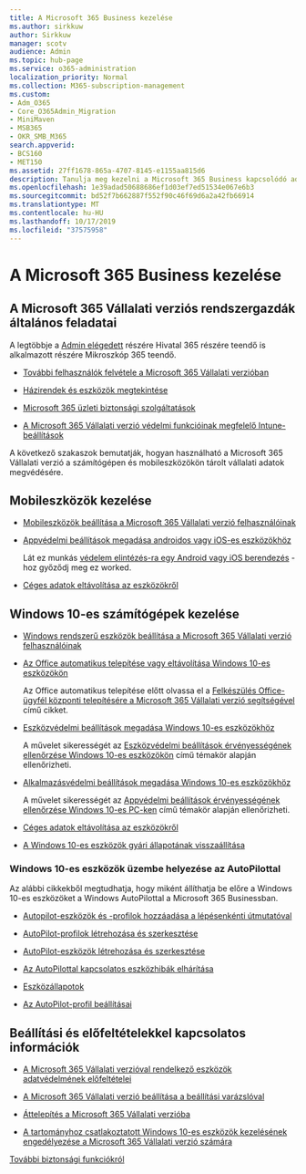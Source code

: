 ```yaml
---
title: A Microsoft 365 Business kezelése
ms.author: sirkkuw
author: Sirkkuw
manager: scotv
audience: Admin
ms.topic: hub-page
ms.service: o365-administration
localization_priority: Normal
ms.collection: M365-subscription-management
ms.custom:
- Adm_O365
- Core_O365Admin_Migration
- MiniMaven
- MSB365
- OKR_SMB_M365
search.appverid:
- BCS160
- MET150
ms.assetid: 27ff1678-865a-4707-8145-e1155aa815d6
description: Tanulja meg kezelni a Microsoft 365 Business kapcsolódó adminisztrációs feladatok, a mobil eszközök, a Windows 10PCs, és sok ilyen feladatokat.
ms.openlocfilehash: 1e39adad50688686ef1d03ef7ed51534e067e6b3
ms.sourcegitcommit: bd52f7b662887f552f90c46f69d6a2a42fb66914
ms.translationtype: MT
ms.contentlocale: hu-HU
ms.lasthandoff: 10/17/2019
ms.locfileid: "37575958"
---
```

# <a name="manage-microsoft-365-business"></a>A Microsoft 365 Business kezelése

## <a name="general-microsoft-365-business-admin-tasks"></a>A Microsoft 365 Vállalati verziós rendszergazdák általános feladatai

A legtöbbje a [Admin elégedett](/Office365/Admin/admin-home.md) részére Hivatal 365 részére teendő is alkalmazott részére Mikroszkóp 365 teendő.

- [További felhasználók felvétele a Microsoft 365 Vállalati verzióban](add-users-m365b.md)
    
- [Házirendek és eszközök megtekintése](view-policies-and-devices.md)
    
- [Microsoft 365 üzleti biztonsági szolgáltatások](security-features.md)
    
- [A Microsoft 365 Vállalati verzió védelmi funkcióinak megfelelő Intune-beállítások](map-protection-features-to-intune-settings.md)
    
A következő szakaszok bemutatják, hogyan használható a Microsoft 365 Vállalati verzió a számítógépen és mobileszközökön tárolt vállalati adatok megvédésére.
  
## <a name="manage-mobile-devices"></a>Mobileszközök kezelése

- [Mobileszközök beállítása a Microsoft 365 Vállalati verzió felhasználóinak](set-up-mobile-devices.md)
    
- [Appvédelmi beállítások megadása androidos vagy iOS-es eszközökhöz](app-protection-settings-for-android-and-ios.md)
    
    Lát ez munkás [védelem elintézés-ra egy Android vagy iOS berendezés](validate-settings-on-android-or-ios.md) -hoz győződj meg ez worked. 
    
- [Céges adatok eltávolítása az eszközökről](remove-company-data.md)
    
## <a name="manage-windows-10-pcs"></a>Windows 10-es számítógépek kezelése

- [Windows rendszerű eszközök beállítása a Microsoft 365 Vállalati verzió felhasználóinak](set-up-windows-devices.md)
    
- [Az Office automatikus telepítése vagy eltávolítása Windows 10-es eszközökön](auto-install-or-uninstall-office.md)
    
    Az Office automatikus telepítése előtt olvassa el a [Felkészülés Office-ügyfél központi telepítésére a Microsoft 365 Vállalati verzió segítségével](prepare-for-office-client-deployment.md) című cikket. 
    
- [Eszközvédelmi beállítások megadása Windows 10-es eszközökhöz](protection-settings-for-windows-10-pcs.md)
    
    A művelet sikerességét az [Eszközvédelmi beállítások érvényességének ellenőrzése Windows 10-es eszközökön](validate-settings-on-windows-10-pcs.md) című témakör alapján ellenőrizheti. 
    
- [Alkalmazásvédelmi beállítások megadása Windows 10-es eszközökhöz](protection-settings-for-windows-10-devices.md)
    
    A művelet sikerességét az [Appvédelmi beállítások érvényességének ellenőrzése Windows 10-es PC-ken](validate-protection-settings-on-windows-10-pcs.md) című témakör alapján ellenőrizheti. 
    
- [Céges adatok eltávolítása az eszközökről](remove-company-data.md)
    
- [A Windows 10-es eszközök gyári állapotának visszaállítása](reset-devices-to-factory-settings.md)
    
### <a name="use-autopilot-to-deploy-windows-10-devices"></a>Windows 10-es eszközök üzembe helyezése az AutoPilottal

Az alábbi cikkekből megtudhatja, hogy miként állíthatja be előre a Windows 10-es eszközöket a Windows AutoPilottal a Microsoft 365 Businessban.
  
- [Autopilot-eszközök és -profilok hozzáadása a lépésenkénti útmutatóval](add-autopilot-devices-and-profile.md)
    
- [AutoPilot-profilok létrehozása és szerkesztése](create-and-edit-autopilot-profiles.md)
    
- [AutoPilot-eszközök létrehozása és szerkesztése](create-and-edit-autopilot-devices.md)
    
- [Az AutoPilottal kapcsolatos eszközhibák elhárítása](troubleshoot-autopilot-errors.md)
    
- [Eszközállapotok](device-states.md)
    
- [Az AutoPilot-profil beállításai](autopilot-profile-settings.md)
    
## <a name="set-up-and-pre-requisite-information"></a>Beállítási és előfeltételekkel kapcsolatos információk

- [A Microsoft 365 Vállalati verzióval rendelkező eszközök adatvédelmének előfeltételei](pre-requisites-for-data-protection.md)
    
- [A Microsoft 365 Vállalati verzió beállítása a beállítási varázslóval](set-up.md)
    
- [Áttelepítés a Microsoft 365 Vállalati verzióba](migrate-to-microsoft-365-business.md)
    
- [A tartományhoz csatlakoztatott Windows 10-es eszközök kezelésének engedélyezése a Microsoft 365 Vállalati verzió számára](manage-windows-devices.md)
    
[További biztonsági funkciókról](security-features.md#additional-security-features)
    

  


